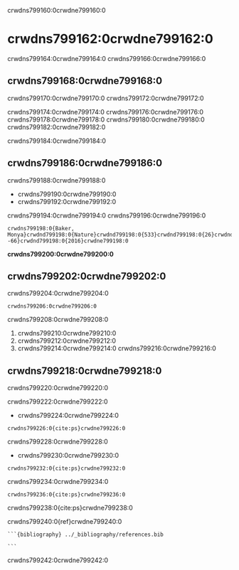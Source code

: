 crwdns799160:0crwdne799160:0
# crwdns799162:0crwdne799162:0

crwdns799164:0crwdne799164:0 crwdns799166:0crwdne799166:0

## crwdns799168:0crwdne799168:0

crwdns799170:0crwdne799170:0 crwdns799172:0crwdne799172:0

crwdns799174:0crwdne799174:0 crwdns799176:0crwdne799176:0 crwdns799178:0crwdne799178:0 crwdns799180:0crwdne799180:0 crwdns799182:0crwdne799182:0

crwdns799184:0crwdne799184:0

## crwdns799186:0crwdne799186:0

crwdns799188:0crwdne799188:0

- crwdns799190:0crwdne799190:0
- crwdns799192:0crwdne799192:0

crwdns799194:0crwdne799194:0 crwdns799196:0crwdne799196:0

```
crwdns799198:0{Baker, Monya}crwdnd799198:0{Nature}crwdnd799198:0{533}crwdnd799198:0{26}crwdnd799198:0{353--66}crwdnd799198:0{2016}crwdne799198:0
```

**crwdns799200:0crwdne799200:0**

## crwdns799202:0crwdne799202:0

crwdns799204:0crwdne799204:0

```
crwdns799206:0crwdne799206:0
```

crwdns799208:0crwdne799208:0

1. crwdns799210:0crwdne799210:0
2. crwdns799212:0crwdne799212:0
3. crwdns799214:0crwdne799214:0 crwdns799216:0crwdne799216:0

## crwdns799218:0crwdne799218:0

crwdns799220:0crwdne799220:0

crwdns799222:0crwdne799222:0

- crwdns799224:0crwdne799224:0
```
crwdns799226:0{cite:ps}crwdne799226:0

```
crwdns799228:0crwdne799228:0
- crwdns799230:0crwdne799230:0
```
crwdns799232:0{cite:ps}crwdne799232:0
```

crwdns799234:0crwdne799234:0

```
crwdns799236:0{cite:ps}crwdne799236:0
```

crwdns799238:0{cite:ps}crwdne799238:0

crwdns799240:0{ref}crwdne799240:0

    ```{bibliography} ../_bibliography/references.bib

    ```

crwdns799242:0crwdne799242:0
